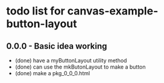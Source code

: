 # todo list for canvas-example-button-layout

## 0.0.0 - Basic idea working
* (done) have a myButtonLayout utility method
* (done) can use the mkButonLayout to make a button
* (done) make a pkg_0_0_0.html
